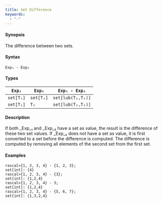 ```yaml
---
title: Set Difference
keywords:
  - "-"
---
```


#### Synopsis

The difference between two sets.

#### Syntax

`Exp₁ - Exp₂`

#### Types


| `Exp₁`    |  `Exp₂`     | `Exp₁ - Exp₂`        |
| --- | --- | --- |
| `set[T₁]` |  `set[T₂]`  | `set[lub(T₁,T₂)]`    |
| `set[T₁]` |  `T₂`       | `set[lub(T₁,T₂)]`    |



#### Description

If both _Exp_₁ and _Exp_₂ have a set as value, the result is the difference of these two set values. 
If _Exp_₂ does not have a set as value, it is first converted to a set before the difference is computed.
The difference is computed by removing all elements of the second set from the first set.

#### Examples


```rascal-shell 
rascal>{1, 2, 3, 4} - {1, 2, 3};
set[int]: {4}
rascal>{1, 2, 3, 4} - {3};
set[int]: {1,2,4}
rascal>{1, 2, 3, 4} - 3;
set[int]: {1,2,4}
rascal>{1, 2, 3, 4} - {5, 6, 7};
set[int]: {1,3,2,4}
```


